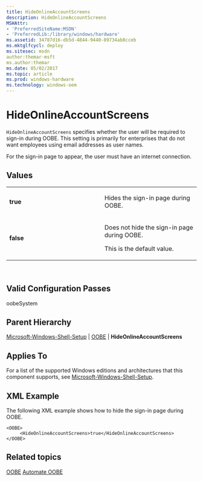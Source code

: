 ```yaml
---
title: HideOnlineAccountScreens
description: HideOnlineAccountScreens
MSHAttr:
- 'PreferredSiteName:MSDN'
- 'PreferredLib:/library/windows/hardware'
ms.assetid: 34787d16-db5d-4844-9440-89734ab8cceb
ms.mktglfcycl: deploy
ms.sitesec: msdn
author:themar-msft
ms.author:themar
ms.date: 05/02/2017
ms.topic: article
ms.prod: windows-hardware
ms.technology: windows-oem
---
```


# HideOnlineAccountScreens


`HideOnlineAccountScreens` specifies whether the user will be required to sign-in during OOBE. This setting is primarily for enterprises that do not want employees using email addresses as user names.

For the sign-in page to appear, the user must have an internet connection.

## Values


<table>
<colgroup>
<col width="50%" />
<col width="50%" />
</colgroup>
<tbody>
<tr class="odd">
<td><p><strong>true</strong></p></td>
<td><p>Hides the sign-in page during OOBE.</p></td>
</tr>
<tr class="even">
<td><p><strong>false</strong></p></td>
<td><p>Does not hide the sign-in page during OOBE.</p>
<p>This is the default value.</p></td>
</tr>
</tbody>
</table>

 

## Valid Configuration Passes


oobeSystem

## Parent Hierarchy


[Microsoft-Windows-Shell-Setup](microsoft-windows-shell-setup.md) | [OOBE](microsoft-windows-shell-setup-oobe.md) | **HideOnlineAccountScreens**

## Applies To


For a list of the supported Windows editions and architectures that this component supports, see [Microsoft-Windows-Shell-Setup](microsoft-windows-shell-setup.md).

## XML Example


The following XML example shows how to hide the sign-in page during OOBE.

```
<OOBE>
     <HideOnlineAccountScreens>true</HideOnlineAccountScreens>
</OOBE>
```

## Related topics


[OOBE](microsoft-windows-shell-setup-oobe.md)
[Automate OOBE](https://docs.microsoft.com/windows-hardware/customize/desktop/automate-oobe)
